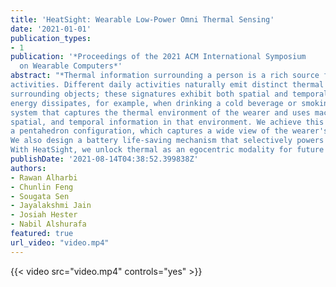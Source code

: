 ```yaml
---
title: 'HeatSight: Wearable Low-Power Omni Thermal Sensing'
date: '2021-01-01'
publication_types:
- 1
publication: '*Proceedings of the 2021 ACM International Symposium
  on Wearable Computers*'
abstract: "*Thermal information surrounding a person is a rich source for understanding and identifying personal
activities. Different daily activities naturally emit distinct thermal signatures from both the human body and 
surrounding objects; these signatures exhibit both spatial and temporal components as objects move and thermal 
energy dissipates, for example, when drinking a cold beverage or smoking a cigarette. We present HeatSight, a wearable 
system that captures the thermal environment of the wearer and uses machine learning to infer human activity from thermal, 
spatial, and temporal information in that environment. We achieve this by embedding five low-power thermal sensors in
a pentahedron configuration, which captures a wide view of the wearer's body and the objects they interact with. 
We also design a battery life-saving mechanism that selectively powers only those sensors necessary for detection.
With HeatSight, we unlock thermal as an egocentric modality for future interaction research.*"
publishDate: '2021-08-14T04:38:52.399838Z'
authors:
- Rawan Alharbi
- Chunlin Feng
- Sougata Sen
- Jayalakshmi Jain
- Josiah Hester
- Nabil Alshurafa
featured: true
url_video: "video.mp4"
---
```


{{< video src="video.mp4" controls="yes" >}}
